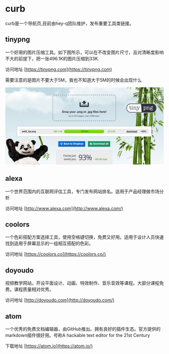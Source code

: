 # curb
curb是一个导航页,目前由hey-q团队维护，发布重要工具类链接。



## tinypng
一个好用的图片压缩工具。如下图所示，可以在不改变图片尺寸，且对清晰度影响不大的前提下，把一张496.1K的图片压缩到33K.

访问地址 [https://tinypng.com](https://tinypng.com)

需要注意的是图片不要大于5M，我也不知道大于5M的时候会出现什么

![image](./images/tinypng1.png)

## alexa
一个世界范围内的互联网评估工具，专门发布网站排名。适用于产品经理做市场分析

访问地址 [http://www.alexa.com](http://www.alexa.com/)

## coolors
一个色彩搭配方案选择工具，使用空格键切换，免费又好用。适用于设计人员快速找到适用于屏幕显示的一组相互搭配的色彩。

访问地址 [https://coolors.co](https://coolors.co/)

## doyoudo
视频教学网站，开设平面设计、动画、特效制作、音乐音效等课程。大部分课程免费。课程质量相对优秀。

访问地址 [http://doyoudo.com](http://doyoudo.com/)

## atom
一个优秀的免费文档编辑器，由GitHub推出。拥有良好的插件生态。官方提供的markdown插件很好用。号称A hackable text editor for the 21st Century

下载地址 [https://atom.io](https://atom.io/)
